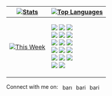 <p align="left">

  | <a href="#"><img align="center" src="https://github-readme-stats.vercel.app/api?username=baris-inandi&border_color=22272E&border_radius=6&bg_color=22272E&title_color=539bf5&text_color=cdd9e5&icon_color=EC775C)" alt="Stats" /> </a> | <a href="#"><img align="center" src="https://github-readme-stats.vercel.app/api/top-langs/?username=baris-inandi&hide=html,css&langs_count=3&border_color=22272E&border_radius=6&bg_color=22272E&title_color=539bf5&text_color=cdd9e5&icon_color=EC775C" alt="Top Languages" /></a> |
| ------------- | ------------- |
  <a href="#"><img align="center" src="https://github-readme-stats.vercel.app/api/wakatime?username=barisinandi&border_color=22272E&border_radius=6&bg_color=22272E&title_color=539bf5&text_color=cdd9e5&icon_color=EC775C&hide=html,css&langs_count=6&custom_title=Last%20Week" alt="This Week" /> </a> | <p align="left"> <a href='https://developer.mozilla.org/en-US/docs/Web/JavaScript' target="_blank"><img src="https://img.shields.io/badge/javascript%20-%23323330.svg?&style=for-the-badge&logo=javascript&logoColor=%23F7DF1E"/></a> <a href='https://python.org' target="_blank"><img src="https://img.shields.io/badge/python%20-%2314354C.svg?&style=for-the-badge&logo=python&logoColor=white"/></a> <a href='https://go.dev' target="_blank"><img src="https://img.shields.io/badge/go-%2300ADD8.svg?&style=for-the-badge&logo=go&logoColor=white"/></a> <a href='https://developer.mozilla.org/en-US/docs/Web/HTML' target="_blank"><br><img src="https://img.shields.io/badge/html5%20-%23E34F26.svg?&style=for-the-badge&logo=html5&logoColor=white"/></a> <a href='https://developer.mozilla.org/en-US/docs/Web/CSS' target="_blank"><img src="https://img.shields.io/badge/css3%20-%231572B6.svg?&style=for-the-badge&logo=css3&logoColor=white"/></a> <a href='https://vuejs.org' target="_blank"><img src="https://img.shields.io/badge/svelte%20-%23ff5500.svg?&style=for-the-badge&logo=svelte&logoColor=white"/></a> <a href='https://tailwindcss.com' target="_blank"><br><img src="https://img.shields.io/badge/tailwindcss%20-%2338B2AC.svg?&style=for-the-badge&logo=tailwind-css&logoColor=white"/></a> <a href='https://flask.palletsprojects.com/' target="_blank"><img src="https://img.shields.io/badge/flask%20-%23000.svg?&style=for-the-badge&logo=flask&logoColor=white&color=282828"/></a> <a href='https://jquery.com' target="_blank"><img src="https://img.shields.io/badge/jquery%20-%230769AD.svg?&style=for-the-badge&logo=jquery&logoColor=white"/></a> <a href='https://sass-lang.com/' target="_blank"><br><img src="https://img.shields.io/badge/SASS%20-hotpink.svg?&style=for-the-badge&logo=SASS&logoColor=white"/></a> <a href='https://nodejs.org' target="_blank"><img src="https://img.shields.io/badge/node.js%20-%2343853D.svg?&style=for-the-badge&logo=node.js&logoColor=white"/></a> <a href='https://figma.com' target="_blank"><img src="https://img.shields.io/badge/figma%20-%23F24E1E.svg?&style=for-the-badge&logo=figma&logoColor=white"/></a> <a href='https://git-scm.com' target="_blank"><br><img src="https://img.shields.io/badge/git%20-%23F05033.svg?&style=for-the-badge&logo=git&logoColor=white"/></a> <a href='https://firebase.google.com' target="_blank"><img src="https://img.shields.io/badge/firebase%20-%23039BE5.svg?&style=for-the-badge&logo=firebase"/></a> <a href='https://arduino.cc' target="_blank"><img src="https://img.shields.io/badge/-Arduino-00979D?style=for-the-badge&logo=Arduino&logoColor=white"/></a><br> <a href='https://reactjs.org/' target="_blank"><img src="https://img.shields.io/badge/-React-61dafb?style=for-the-badge&logo=React&logoColor=333333"/></a> <a href='https://www.typescriptlang.org/' target="_blank"><img src="https://img.shields.io/badge/-typescript-007acc?style=for-the-badge&logo=typescript&logoColor=ffffff"/></a></p>  

<p align="left">
  Connect with me on: &nbsp;
        <a href="https://linkedin.com/in/barış-inandıoğlu-250813218" target="blank"><img align="center" src="https://raw.githubusercontent.com/rahuldkjain/github-profile-readme-generator/master/src/images/icons/Social/linked-in-alt.svg" alt="barış-inandıoğlu-250813218" height="16" width="32" /></a>
        <a href="https://twitter.com/barisinandi" target="blank"><img align="center" src="https://raw.githubusercontent.com/rahuldkjain/github-profile-readme-generator/master/src/images/icons/Social/twitter.svg" alt="barisinandi" height="16" width="32" /></a>
        <a href="https://instagram.com/barisinandi" target="blank"><img align="center" src="https://raw.githubusercontent.com/rahuldkjain/github-profile-readme-generator/master/src/images/icons/Social/instagram.svg" alt="barisinandi" height="16" width="32" /></a>
</p>
